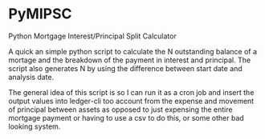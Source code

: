 # PyMIPSC
Python Mortgage Interest/Principal Split Calculator

A quick an simple python script to calculate the N outstanding balance of a mortage and the breakdown of the payment in interest and principal. The script also generates N by using the difference between start date and analysis date. 

The general idea of this script is so I can run it as a cron job and insert the output values into ledger-cli too account from the expense and movement of principal between assets as opposed to just expensing the entire mortgage payment or having to use a csv to do this, or some other bad looking system. 
